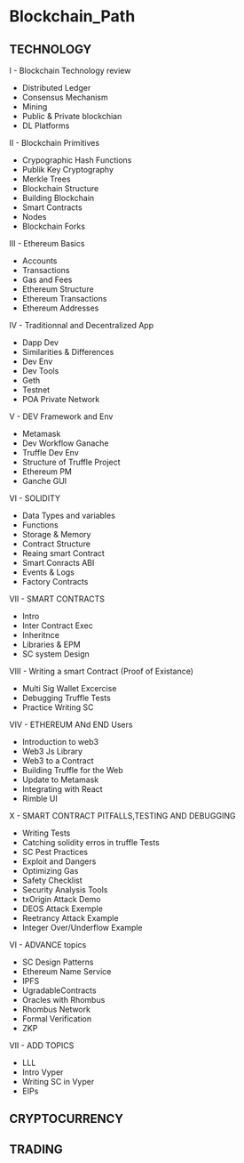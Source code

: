 # Blockchain_Path

## TECHNOLOGY

I - Blockchain Technology review
- Distributed Ledger
- Consensus Mechanism
- Mining 
- Public & Private blockchian 
- DL Platforms

II - Blockchain Primitives
- Crypographic Hash Functions
- Publik Key Cryptography 
- Merkle Trees
- Blockchain Structure
- Building Blockchain 
- Smart Contracts 
- Nodes 
- Blockchain Forks 

III - Ethereum Basics 
- Accounts
- Transactions
- Gas and Fees
- Ethereum Structure
- Ethereum Transactions
- Ethereum Addresses

IV - Traditionnal and Decentralized App
- Dapp Dev 
- Similarities & Differences
- Dev Env
- Dev Tools 
- Geth
- Testnet 
- POA Private Network 

V - DEV Framework and Env 
- Metamask
- Dev Workflow Ganache 
- Truffle Dev Env
- Structure of Truffle Project 
- Ethereum PM
- Ganche GUI

VI - SOLIDITY
- Data Types and variables 
- Functions
- Storage & Memory 
- Contract Structure
- Reaing smart Contract 
- Smart Conracts ABI 
- Events & Logs 
- Factory Contracts 

VII - SMART CONTRACTS
- Intro
- Inter Contract Exec
- Inheritnce
- Libraries & EPM
- SC system Design 

VIII - Writing a smart Contract (Proof of Existance) 
- Multi Sig Wallet Excercise 
- Debugging Truffle Tests 
- Practice Writing SC 

VIV - ETHEREUM ANd END Users
- Introduction to web3
- Web3 Js Library 
- Web3 to a Contract 
- Building Truffle for the Web 
- Update to Metamask 
- Integrating with React 
- Rimble UI 

X - SMART CONTRACT PITFALLS,TESTING AND DEBUGGING 
- Writing Tests 
- Catching solidity erros in truffle Tests 
- SC Pest Practices
- Exploit and Dangers 
- Optimizing Gas
- Safety Checklist 
- Security Analysis Tools
- txOrigin Attack Demo
- DEOS Attack Exemple
- Reetrancy Attack Example 
- Integer Over/Underflow Example 

VI - ADVANCE topics 
- SC Design Patterns 
- Ethereum Name Service
- IPFS
- UgradableContracts 
- Oracles with Rhombus 
- Rhombus Network 
- Formal Verification
- ZKP 

VII - ADD TOPICS
- LLL
- Intro Vyper
- Writing SC in Vyper
- EIPs

## CRYPTOCURRENCY

## TRADING
